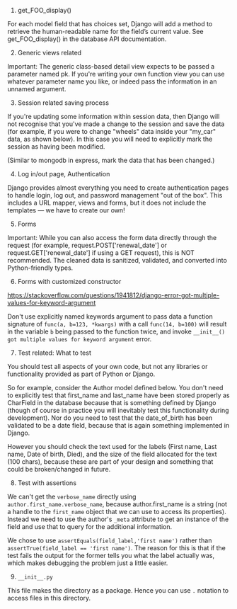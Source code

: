 1. get_FOO_display()

For each model field that has choices set, Django will add a method to retrieve the human-readable name for the field’s current value. See get_FOO_display() in the database API documentation.

2. Generic views related

Important: The generic class-based detail view expects to be passed a parameter named pk. If you're writing your own function view you can use whatever parameter name you like, or indeed pass the information in an unnamed argument.

3. Session related saving process

If you're updating some information within session data, then Django will not recognise that you've made a change to the session and save the data (for example, if you were to change "wheels" data inside your "my_car" data, as shown below). In this case you will need to explicitly mark the session as having been modified.
 
(Similar to mongodb in express, mark the data that has been changed.)

4. Log in/out page, Authentication

Django provides almost everything you need to create authentication pages to handle login, log out, and password management "out of the box". This includes a URL mapper, views and forms, but it does not include the templates — we have to create our own!

5. Forms

Important: While you can also access the form data directly through the request (for example, request.POST['renewal_date'] or request.GET['renewal_date'] if using a GET request), this is NOT recommended. The cleaned data is sanitized, validated, and converted into Python-friendly types.

6. Forms with customized constructor

https://stackoverflow.com/questions/1941812/django-error-got-multiple-values-for-keyword-argument

Don't use explicitly named keywords argument to pass data
a function signature of `func(a, b=123, *kwargs)` with a call `func(14, b=100)` will result in the variable `b` being passed to the function twice, and invoke `__init__() got multiple values for keyword argument` error.

7. Test related: What to test

You should test all aspects of your own code, but not any libraries or functionality provided as part of Python or Django.

So for example, consider the Author model defined below. You don't need to explicitly test that first_name and last_name have been stored properly as CharField in the database because that is something defined by Django (though of course in practice you will inevitably test this functionality during development). Nor do you need to test that the date_of_birth has been validated to be a date field, because that is again something implemented in Django.

However you should check the text used for the labels (First name, Last name, Date of birth, Died), and the size of the field allocated for the text (100 chars), because these are part of your design and something that could be broken/changed in future.

8. Test with assertions

We can't get the `verbose_name` directly using `author.first_name.verbose_name`, because author.first_name is a string (not a handle to the `first_name` object that we can use to access its properties). Instead we need to use the author's `_meta` attribute to get an instance of the field and use that to query for the additional information.

We chose to use `assertEquals(field_label,'first name')` rather than `assertTrue(field_label == 'first name')`. The reason for this is that if the test fails the output for the former tells you what the label actually was, which makes debugging the problem just a little easier.

9. `__init__.py`

This file makes the directory as a package. Hence you can use `.` notation to access files in this directory.
